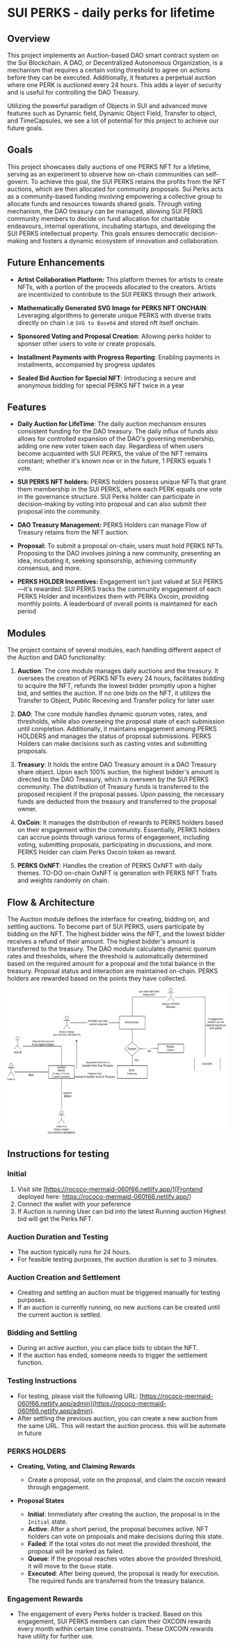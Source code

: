 # SUI PERKS - daily perks for lifetime

## Overview

This project implements an Auction-based DAO smart contract system on the Sui Blockchain. A DAO, or Decentralized Autonomous Organization, is a mechanism that requires a certain voting threshold to agree on actions before they can be executed. Additionally, it features a perpetual auction where one PERK is auctioned every 24 hours. This adds a layer of security and is useful for controlling the DAO Treasury.

Utilizing the powerful paradigm of Objects in SUI and advanced move features such as Dynamic field, Dynamic Object Field, Transfer to object, and TimeCapsules, we see a lot of potential for this project to achieve our future goals. 

## Goals 

This project showcases daily auctions of one PERKS NFT for a lifetime, serving as an experiment to observe how on-chain communities can self-govern. To achieve this goal, the SUI PERKS retains the profits from the NFT auctions, which are then allocated for community proposals. Sui Perks acts as a community-based funding involving empowering a collective group  to allocate funds and resources towards shared goals. Through voting mechanism, the DAO treasury can be managed, allowing SUI PERKS community members to decide on fund allocation for charitable endeavours, internal operations, incubating startups, and developing the SUI PERKS intellectual property. This goals ensures democratic decision-making and fosters a dynamic ecosystem of innovation and collaboration.

## Future Enhancements

- **Artist Collaboration Platform:** This platform themes for artists to create NFTs, with a portion of the proceeds allocated to the creators. Artists are incentivized to contribute to the SUI PERKS through their artwork.

- **Mathematically Generated SVG Image for PERKS NFT ONCHAIN**:  Leveraging algorithms to generate unique PERKS with diverse traits directly on chain i.e `SVG to Base64` and stored nft itself onchain.

- **Sponsored Voting and Proposal Creation**: Allowing perks holder to sponser other users to vote or create proposals.

- **Installment Payments with Progress Reporting**: Enabling payments in installments, accompanied by progress updates

- **Sealed Bid Auction for Special NFT**: Introducing a secure and anonymous bidding for special PERKS NFT twice in a year 


## Features 

- **Daily Auction for LifeTime**:  The daily auction mechanism ensures consistent funding for the DAO treasury. The daily influx of funds also allows for controlled expansion of the DAO's governing membership, adding one new voter token each day. Regardless of when users become acquainted with SUI PERKS, the value of the NFT remains constant; whether it's known now or in the future, 1 PERKS equals 1 vote.

- **SUI PERKS NFT holders:** PERKS holders possess unique NFTs that grant them membership in the SUI PERKS, where each PERK equals one vote in the governance structure. SUI Perks holder can participate in decision-making by voting into proposal and can also submit their proposal into the community. 

- **DAO Treasury Management:** PERKS Holders can manage Flow of Treasury retains from the NFT auction.

- **Proposal:** To submit a proposal on-chain, users must hold PERKS NFTs. Proposing to the DAO involves joining a new community, presenting an idea, incubating it, seeking sponsorship, achieving community consensus, and more.

- **PERKS HOLDER Incentives:** Engagement isn't just valued at SUI PERKS—it's rewarded. SUI PERKS tracks the community engagement of each PERKS Holder and incentivizes them with PERKs Oxcoin, providing monthly points. A leaderboard of overall points is maintained for each period


## Modules

The project contains of several modules, each handling different aspect of the Auction and DAO functionality: 

1. **Auction**: The core module manages daily auctions and the treasury. It oversees the creation of PERKS NFTs every 24 hours, facilitates bidding to acquire the NFT, refunds the lowest bidder promptly upon a higher bid, and settles the auction. If no one bids on the NFT, it utilizes the Transfer to Object, Public Receving and Transfer policy for later user

2. **DAO**: The core module handles dynamic quorum votes, rates, and thresholds, while also overseeing the proposal state of each submission until completion. Additionally, it maintains engagement among PERKS HOLDERS and manages the status of proposal submissions. PERKS Holders can make decisions such as casting votes and submitting proposals.

3. **Treasury**: It holds the entire DAO Treasury amount in a DAO Treasury share object. Upon each 100% auction, the highest bidder's amount is directed to the DAO Treasury, which is overseen by the SUI PERKS community. The distribution of Treasury funds is transferred to the proposed recipient if the proposal passes. Upon passing, the necessary funds are deducted from the treasury and transferred to the proposal owner.

4. **OxCoin**: It manages the distribution of rewards to PERKS holders based on their engagement within the community. Essentially, PERKS holders can accrue points through various forms of engagement, including voting, submitting proposals, participating in discussions, and more. PERKS Holder can claim Perks Oxcoin token as reward. 

5. **PERKS OxNFT**: Handles the creation of PERKS OxNFT with daily themes. TO-DO on-chain OxNFT is generation with PERKS NFT Traits and weights randomly on chain.


## Flow & Architecture 

The Auction module defines the interface for creating, bidding on, and settling auctions. To become part of SUI PERKS, users participate by bidding on the NFT. The highest bidder wins the NFT, and the lowest bidder receives a refund of their amount. The highest bidder's amount is transferred to the treasury. The DAO module calculates dynamic quorum rates and thresholds, where the threshold is automatically determined based on the required amount for a proposal and the total balance in the treasury. Proposal status and interaction are maintained on-chain. PERKS holders are rewarded based on the points they have collected.

![Sui perks](./suiperks_architecture.png)

## Instructions for testing 

### Initial

1. Visit site  [https://rococo-mermaid-060f66.netlify.app/](Frontend deployed here:  https://rococo-mermaid-060f66.netlify.app/)
2. Connect the wallet with your peference 
3. If Auction is running  User can bid into the latest Running auction Highest bid will get the Perks NFT.


### Auction Duration and Testing

- The auction typically runs for 24 hours.
- For feasible testing purposes, the auction duration is set to 3 minutes.

### Auction Creation and Settlement

- Creating and settling an auction must be triggered manually for testing purposes.
- If an auction is currently running, no new auctions can be created until the current auction is settled.

### Bidding and Settling

- During an active auction, you can place bids to obtain the NFT.
- If the auction has ended, someone needs to trigger the settlement function.

### Testing Instructions

- For testing, please visit the following URL: [https://rococo-mermaid-060f66.netlify.app/admin](https://rococo-mermaid-060f66.netlify.app/admin).
- After settling the previous auction, you can create a new auction from the same URL. This will restart the auction process. this will be automate in future

### PERKS HOLDERS

- **Creating, Voting, and Claiming Rewards**
   - Create a proposal, vote on the proposal, and claim the oxcoin reward through engagement.

- **Proposal States**
   - **Initial**: Immediately after creating the auction, the proposal is in the `Initial` state.
   - **Active**: After a short period, the proposal becomes active. NFT holders can vote on proposals and make decisions during this state.
   - **Failed**: If the total votes do not meet the provided threshold, the proposal will be marked as failed.
   - **Queue**: If the proposal reaches votes above the provided threshold, it will move to the `Queue` state.
   - **Executed**: After being queued, the proposal is ready for execution. The required funds are transferred from the treasury balance.

### Engagement Rewards
- The engagement of every Perks holder is tracked. Based on this engagement, SUI PERKS members can claim their OXCOIN rewards every month within certain time constraints. These OXCOIN rewards have utility for further use.